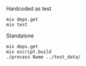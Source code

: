 Hardcoded as test

	mix deps.get
	mix test

Standalone

	mix deps.get
	mix escript.build
	./process Name ../test_data/

